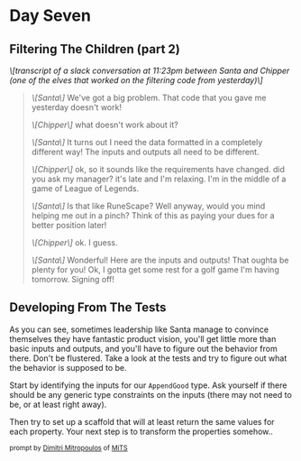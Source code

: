 # Day Seven

## Filtering The Children (part 2)

_\\[transcript of a slack conversation at 11:23pm between Santa and Chipper (one of the elves that worked on the filtering code from yesterday)\\]_

> _\\[Santa\\]_ We've got a big problem. That code that you gave me yesterday doesn't work!
>
> _\\[Chipper\\]_ what doesn't work about it?
>
> _\\[Santa\\]_ It turns out I need the data formatted in a completely different way! The inputs and outputs all need to be different.
>
> _\\[Chipper\\]_ ok, so it sounds like the requirements have changed. did you ask my manager? it's late and I'm relaxing. I'm in the middle of a game of League of Legends.
>
> _\\[Santa\\]_ Is that like RuneScape? Well anyway, would you mind helping me out in a pinch? Think of this as paying your dues for a better position later!
>
> _\\[Chipper\\]_ ok. I guess.
>
> _\\[Santa\\]_ Wonderful! Here are the inputs and outputs! That oughta be plenty for you! Ok, I gotta get some rest for a golf game I'm having tomorrow. Signing off!

## Developing From The Tests

As you can see, sometimes leadership like Santa manage to convince themselves they have fantastic product vision, you'll get little more than basic inputs and outputs, and you'll have to figure out the behavior from there. Don't be flustered. Take a look at the tests and try to figure out what the behavior is supposed to be.

Start by identifying the inputs for our `AppendGood` type.  Ask yourself if there should be any generic type constraints on the inputs (there may not need to be, or at least right away).

Then try to set up a scaffold that will at least return the same values for each property. Your next step is to transform the properties somehow.. 

 <sub>prompt by [Dimitri Mitropoulos](https://github.com/dimitropoulos) of [MiTS](https://michigantypescript.com)</sub>